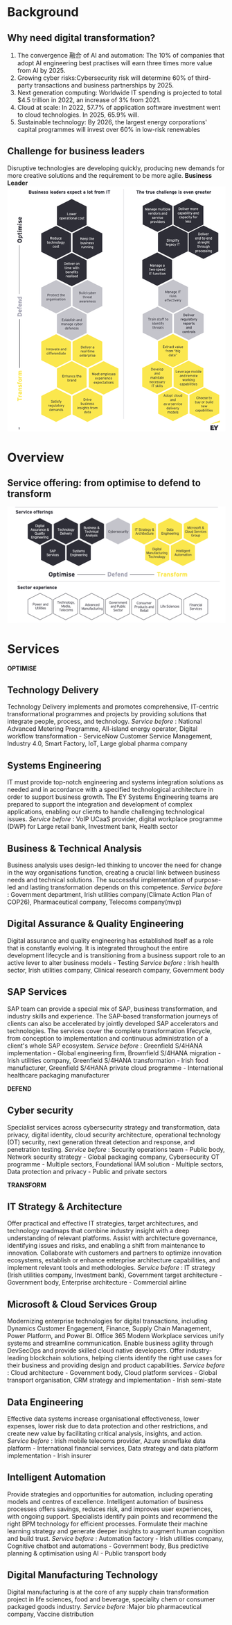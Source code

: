# Background
## Why need digital transformation?
1. The convergence 融合 of AI and automation: The 10% of companies that adopt AI engineering best practises will earn three times more value from AI by 2025.
2. Growing cyber risks:Cybersecurity risk will determine 60% of third-party transactions and business partnerships by 2025.
3. Next generation computing: Worldwide IT spending is projected to total $4.5 trillion in 2022, an increase of 3% from 2021.
4. Cloud at scale: In 2022, 57.7% of application software investment went to cloud technologies. In 2025, 65.9% will.
5. Sustainable technology: By 2026, the largest energy corporations' capital programmes will invest over 60% in low-risk renewables
## Challenge for business leaders
Disruptive technologies are developing quickly, producing new demands for more creative solutions and the requirement to be more agile.
**Business Leader**
![Business challenge](/image/Business_challenge.png)

# Overview
## Service offering: from optimise to defend to transform
![Service](/image/service_offering.png)

# Services
**OPTIMISE**
## Technology Delivery
Technology Delivery implements and promotes comprehensive, IT-centric transformational programmes and projects by providing solutions that integrate people, process, and technology.
    *Service before* : National Advanced Metering Programme, All-island energy operator, Digital workflow transformation - ServiceNow Customer Service Management, Industry 4.0, Smart Factory, IoT, Large global pharma company
## Systems Engineering
IT must provide top-notch engineering and systems integration solutions as needed and in accordance with a specified technological architecture in order to support business growth. The EY Systems Engineering teams are prepared to support the integration and development of complex applications, enabling our clients to handle challenging technological issues.
    *Service before* : VoIP UCaaS provider, digital workplace programme (DWP) for Large retail bank, Investment bank, Health sector
## Business & Technical Analysis
Business analysis uses design-led thinking to uncover the need for change in the way organisations function, creating a crucial link between business needs and technical solutions. The successful implementation of purpose-led and lasting transformation depends on this competence.
    *Service before* : Government department, Irish utilities company(Climate Action Plan of COP26), Pharmaceutical company, Telecoms company(mvp)
## Digital Assurance & Quality Engineering
Digital assurance and quality engineering has established itself as a role that is constantly evolving. It is integrated throughout the entire development lifecycle and is transitioning from a business support role to an active lever to alter business models - Testing
    *Service before* : Irish health sector, Irish utilities company, Clinical research company, Government body
## SAP Services
SAP team can provide a special mix of SAP, business transformation, and industry skills and experience. The SAP-based transformation journeys of clients can also be accelerated by jointly developed SAP accelerators and technologies. The services cover the complete transformation lifecycle, from conception to implementation and continuous administration of a client's whole SAP ecosystem.
    *Service before* : Greenfield S/4HANA implementation - Global engineering firm, Brownfield S/4HANA migration - Irish utilities company, Greenfield S/4HANA transformation - Irish food manufacturer, Greenfield S/4HANA private cloud programme - International healthcare packaging manufacturer

**DEFEND**
## Cyber security
Specialist services across cybersecurity strategy and transformation, data privacy, digital identity, cloud security architecture, operational technology (OT) security, next generation threat detection and response, and penetration testing.
    *Service before* : Security operations team - Public body, Network security strategy - Global packaging company, Cybersecurity OT programme - Multiple sectors, Foundational IAM solution - Multiple sectors, Data protection and privacy - Public and private sectors

**TRANSFORM**
## IT Strategy & Architecture
Offer practical and effective IT strategies, target architectures, and technology roadmaps that combine industry insight with a deep understanding of relevant platforms. Assist with architecture governance, identifying issues and risks, and enabling a shift from maintenance to innovation. Collaborate with customers and partners to optimize innovation ecosystems, establish or enhance enterprise architecture capabilities, and implement relevant tools and methodologies.
    *Service before* : IT strategy (Irish utilities company, Investment bank), Government target architecture - Government body, Enterprise architecture - Commercial airline
## Microsoft & Cloud Services Group
Modernizing enterprise technologies for digital transactions, including Dynamics Customer Engagement, Finance, Supply Chain Management, Power Platform, and Power BI. Office 365 Modern Workplace services unify systems and streamline communication. Enable business agility through DevSecOps and provide skilled cloud native developers. Offer industry-leading blockchain solutions, helping clients identify the right use cases for their business and providing design and product capabilities.
    *Service before* : Cloud architecture - Government body, Cloud platform services - Global transport organisation, CRM strategy and implementation - Irish semi-state
## Data Engineering
Effective data systems increase organisational effectiveness, lower expenses, lower risk due to data protection and other restrictions, and create new value by facilitating critical analysis, insights, and action.
    *Service before* : Irish mobile telecoms provider, Azure snowflake data platform - International financial services, Data strategy and data platform implementation - Irish insurer
## Intelligent Automation
Provide strategies and opportunities for automation, including operating models and centres of excellence. Intelligent automation of business processes offers savings, reduces risk, and improves user experiences, with ongoing support. Specialists identify pain points and recommend the right BPM technology for efficient processes. Formulate their machine learning strategy and generate deeper insights to augment human cognition and build trust.
    *Service before* : Automation factory - Irish utilities company, Cognitive chatbot and automations - Government body, Bus predictive planning & optimisation using AI - Public transport body
## Digital Manufacturing Technology
Digital manufacturing is at the core of any supply chain transformation project in life sciences, food and beverage, speciality chem or consumer packaged goods industry.
    *Service before* :Major bio pharmaceutical company, Vaccine distribution
